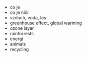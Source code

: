 * co je
* co je ničí
* vzduch, voda, les
* greenhouse effect, global warming
* ozone layer
* rainforrests
* energi
* animals
* recycling
